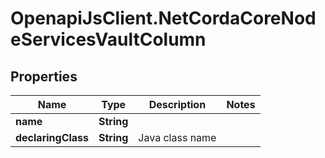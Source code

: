 # OpenapiJsClient.NetCordaCoreNodeServicesVaultColumn

## Properties

Name | Type | Description | Notes
------------ | ------------- | ------------- | -------------
**name** | **String** |  | 
**declaringClass** | **String** | Java class name | 


